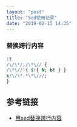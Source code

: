 ```yaml
---
layout: "post"
title: "Sed使用记录"
date: "2019-02-15 14:35"
---
```



### 替换跨行内容

```sed
:t
/\/\*/,/\*\// {
/\*\//!{ $!{ N; bt } }
s/\/\*.*\*\///;
}
```


## 参考链接
* [用sed替换跨行内容](http://www.fwolf.com/blog/post/346)
